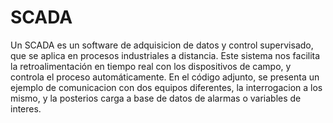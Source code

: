 # SCADA

Un SCADA es un software de adquisicion de datos y control supervisado,
que se aplica en procesos industriales a distancia.
Este sistema nos facilita la retroalimentación en tiempo real con los dispositivos de campo, y controla el proceso automáticamente.
En el código adjunto, se presenta un ejemplo de comunicacion con dos equipos diferentes, la interrogacion a los mismo, 
y la posterios carga a base de datos de alarmas o variables de interes.
